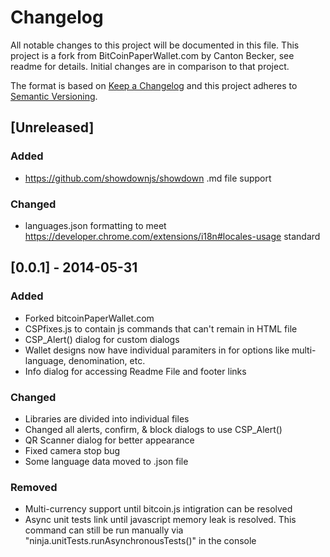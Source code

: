 # Changelog
All notable changes to this project will be documented in this file.
This project is a fork from BitCoinPaperWallet.com by Canton Becker, see readme for details. Initial changes are in comparison to that project.

The format is based on [Keep a Changelog](http://keepachangelog.com/en/1.0.0/)
and this project adheres to [Semantic Versioning](http://semver.org/spec/v2.0.0.html).

## [Unreleased]
### Added
- https://github.com/showdownjs/showdown .md file support

### Changed
- languages.json formatting to meet https://developer.chrome.com/extensions/i18n#locales-usage standard

## [0.0.1] - 2014-05-31
### Added
- Forked bitcoinPaperWallet.com
- CSPfixes.js to contain js commands that can't remain in HTML file
- CSP_Alert() dialog for custom dialogs
- Wallet designs now have individual paramiters in for options like multi-language, denomination, etc.
- Info dialog for accessing Readme File and footer links

### Changed
- Libraries are divided into individual files
- Changed all alerts, confirm, & block dialogs to use CSP_Alert()
- QR Scanner dialog for better appearance
- Fixed camera stop bug
- Some language data moved to .json file

### Removed
- Multi-currency support until bitcoin.js intigration can be resolved
- Async unit tests link until javascript memory leak is resolved. This command can still be run manually via "ninja.unitTests.runAsynchronousTests()" in the console